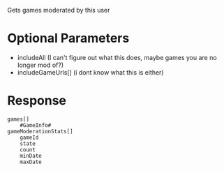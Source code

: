 Gets games moderated by this user

# Optional Parameters
- includeAll (I can't figure out what this does, maybe games you are no longer mod of?)
- includeGameUrls[] (i dont know what this is either)

# Response
```
games[]
    #GameInfo#
gameModerationStats[]
    gameId
    state
    count
    minDate
    maxDate
```